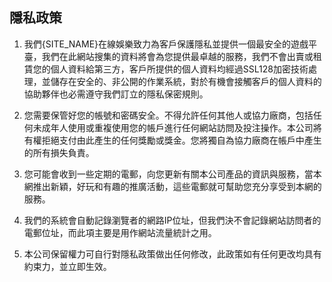 ## 隱私政策
1. 我們{SITE_NAME}在線娛樂致力為客戶保護隱私並提供一個最安全的遊戲平臺，我們在此網站搜集的資料將會為您提供最卓越的服務，我們不會出賣或租賃您的個人資料給第三方，客戶所提供的個人資料均經過SSL128加密技術處理，並儲存在安全的、非公開的作業系統，對於有機會接觸客戶的個人資料的協助夥伴也必需遵守我們訂立的隱私保密規則。

2. 您需要保管好您的帳號和密碼安全。不得允許任何其他人或協力廠商，包括任何未成年人使用或重複使用您的帳戶進行任何網站訪問及投注操作。本公司將有權拒絕支付由此產生的任何獎勵或獎金。您將獨自為協力廠商在帳戶中產生的所有損失負責。

3. 您可能會收到一些定期的電郵，向您更新有關本公司產品的資訊與服務，當本網推出新穎，好玩和有趣的推廣活動，這些電郵就可幫助您充分享受到本網的服務。

4. 我們的系統會自動記錄瀏覽者的網路IP位址，但我們決不會記錄網站訪問者的電郵位址，而此項主要是用作網站流量統計之用。

5. 本公司保留權力可自行對隱私政策做出任何修改，此政策如有任何更改均具有約束力，並立即生效。